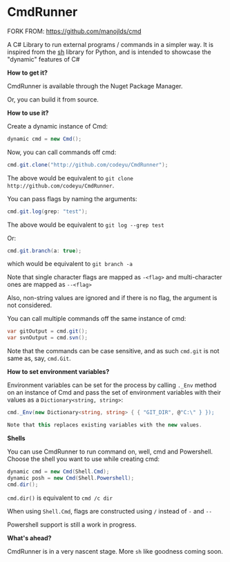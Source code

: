 # CmdRunner #

FORK FROM: https://github.com/manojlds/cmd

A C# Library to run external programs / commands in a simpler way. It is inspired from the [sh](https://github.com/amoffat/sh) library for Python, and is intended to showcase the "dynamic" features of C#

**How to get it?**

CmdRunner is available through the Nuget Package Manager.

Or, you can build it from source.

**How to use it?**

Create a dynamic instance of Cmd:

```csharp
dynamic cmd = new Cmd();
```

Now, you can call commands off cmd:

```csharp
cmd.git.clone("http://github.com/codeyu/CmdRunner");
```

The above would be equivalent to `git clone http://github.com/codeyu/CmdRunner`.

You can pass flags by naming the arguments:

```csharp
cmd.git.log(grep: "test");
```

The above would be equivalent to `git log --grep test`

Or:

```csharp
cmd.git.branch(a: true);
```

which would be equivalent to `git branch -a`

Note that single character flags are mapped as `-<flag>` and multi-character ones are mapped as `--<flag>`

Also, non-string values are ignored and if there is no flag, the argument is not considered.

You can call multiple commands off the same instance of cmd:

```csharp
var gitOutput = cmd.git();
var svnOutput = cmd.svn();
```

Note that the commands can be case sensitive, and as such `cmd.git` is not same as, say, `cmd.Git`.

**How to set environment variables?**

Environment variables can be set for the process by calling `._Env` method on an instance of Cmd and pass the set of environment variables with their values as a `Dictionary<string, string>`:

```csharp
cmd._Env(new Dictionary<string, string> { { "GIT_DIR", @"C:\" } });

Note that this replaces existing variables with the new values.
```

**Shells**

You can use CmdRunner to run command on, well, cmd and Powershell. Choose the shell you want to use while creating cmd:

```csharp
dynamic cmd = new Cmd(Shell.Cmd);
dynamic posh = new Cmd(Shell.Powershell);
cmd.dir();
```
`cmd.dir()` is equivalent to `cmd /c dir`

When using `Shell.Cmd`, flags are constructed using `/` instead of `-` and `--`

Powershell support is still a work in progress.

**What's ahead?**

CmdRunner is in a very nascent stage. More `sh` like goodness coming soon.
